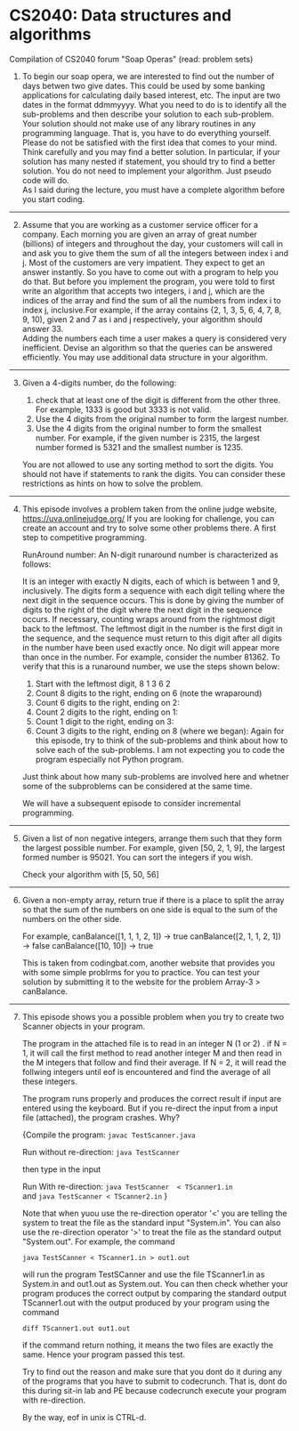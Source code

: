 # CS2040: Data structures and algorithms
Compilation of CS2040 forum "Soap Operas" (read: problem sets)

1. To begin our soap opera, we are interested to find out
the number of days betwen two give dates. This could be
used by some banking applications for calculating daily
based interest, etc. The input are two dates in the format
ddmmyyyy. 
    What you need to do is to identify all the sub-problems
and then describe your solution to each sub-problem. Your
solution should not make use of any library routines in any
programming language. That is, you have to do everything
yourself.
    Please do not be satisfied with the first idea that comes
to your mind. Think carefully and you may find a better
solution. In particular, if your solution has many nested if
statement, you should try to find a better solution.
    You do not need to implement your algorithm. Just pseudo
code will do.  
     As I said during the lecture, you must have a complete
algorithm before you start coding.  

***

2. Assume that you are working as a customer service officer for a company.
Each morning you are given an array of great number (billions) of integers
and throughout the day, your customers will call in and ask you to give them
the sum of all the integers between index i and j. Most of the customers are
very impatient. They expect to get an answer instantly. So you have to come
out with a program to help you do that. But before you implement the program,
you were told to first write an algorithm that accepts two integers, i and j, which
are the indices of the array and find the sum of all the numbers from index i to
index j, inclusive.For example, if the array contains {2, 1, 3, 5, 6, 4, 7, 8, 9, 10),
given 2 and 7 as i and j respectively, your algorithm should answer 33.  
Adding the numbers each time a user makes a query is considered very inefficient.
Devise an algorithm so that the queries can be answered efficiently. You may use
additional data structure in your algorithm.  

***

3. Given a 4-digits number, do the following:
    1. check that at least one of the digit is different from the other three.
     For example, 1333 is good but 3333 is not valid.
    2. Use the 4 digits from the original number to form the largest number.
    3. Use the 4 digits from the original number to form the smallest number.
     For example, if the given number is 2315, the largest number formed is
     5321 and the smallest number is 1235.

    You are not allowed to use any sorting method to sort the digits. You should
    not have if statements to rank the digits. You can consider these restrictions
    as hints on how to solve the problem.  

***

4. This episode involves a problem taken from the online judge website, https://uva.onlinejudge.org/
If you are looking for challenge, you can create an account and try to solve some other
problems there. A first step to competitive programming.

    RunAround number:
    An N-digit runaround number is characterized as follows:

    It is an integer with exactly N digits, each of which is between 1 and 9, inclusively.
    The digits form a sequence with each digit telling where the next digit in the sequence occurs. This is done by giving the number of digits to the right of the digit where the next digit in the sequence occurs. If necessary, counting wraps around from the rightmost digit back to the leftmost.
    The leftmost digit in the number is the first digit in the sequence, and the sequence must return to this digit after all digits in the number have been used exactly once.
    No digit will appear more than once in the number.
    For example, consider the number 81362. To verify that this is a runaround number, we use the steps shown below:

    1. Start with the leftmost digit, 8  1  3  6  2 
    2. Count 8 digits to the right, ending on 6 (note the wraparound)
    3. Count 6 digits to the right, ending on 2:
    4. Count 2 digits to the right, ending on 1:
    5. Count 1 digit to the right, ending on 3:
    6. Count 3 digits to the right, ending on 8 (where we began):
    Again for this episode, try to think of the sub-problems and think about how to
    solve each of the sub-problems. I am not expecting you to code the program 
    especially not Python program. 

    Just think about how many sub-problems are involved here and whetner
    some of the subproblems can be considered at the same time. 

    We will have a subsequent episode to consider incremental programming.   

***

5. Given a list of non negative integers, arrange them
such that they form the largest possible number.
For example, given [50, 2, 1, 9], the largest formed number is 95021.
You can sort the integers if you wish.

    Check your algorithm with [5, 50, 56]  

***

6. Given a non-empty array, return true if there is a place to split the array so that the sum of the numbers on one side is equal to the sum of the numbers on the other side.

    For example,
    canBalance([1, 1, 1, 2, 1]) → true
    canBalance([2, 1, 1, 2, 1]) → false
    canBalance([10, 10]) → true

    This is taken from codingbat.com, another website that provides you with some simple problrms
    for you to practice. You can test your solution by submitting it to the website for the problem Array-3 > canBalance. 

***

7. This episode shows you a possible problem when you try to create
two Scanner objects in your program. 

    The program in the attached file is to read in an integer N (1 or 2) .
    if N = 1, it will call the first method to read another integer M and
    then read in the M integers that follow and find their average.
    If N = 2, it will read the follwing integers until eof is encountered
    and find the average of all these integers.

    The program runs properly and produces the correct result if
    input are entered using the keyboard. But if you re-direct the input
    from a input file (attached), the program crashes. Why?

    {Compile the program:
      ```javac TestScanner.java```
        
    Run without re-direction: 
      ```java TestScanner```
        
    then type in the input
    
    Run With re-direction:
      ```java TestScanner  < TScanner1.in```    
      and 
      ```java TestScanner < TScanner2.in```
}

   Note that when yuou use the re-direction operator '<' you are telling
   the system to treat the file as the standard input "System.in".
   You can also use the re-direction operator '>' to treat the file as
   the standard output "System.out". For example, the command
    
     ```java TestSCanner < TScanner1.in > out1.out```

   will run the program TestSCanner and use the file TScanner1.in
   as System.in and out1.out as System.out. You can then check
   whether your program produces the correct output by comparing
   the standard output TScanner1.out with the output produced by
   your program using the command

      ```diff TScanner1.out out1.out```
   
   if the command return nothing, it means the two files are exactly
    the same. Hence your program passed this test.

   Try to find out the reason and make sure that you dont do it during
    any of the programs that you have to submit to codecrunch. That
    is, dont do this during sit-in lab and PE because codecrunch execute
    your program with re-direction.
   
   By the way, eof in unix is CTRL-d. 
